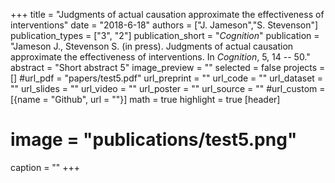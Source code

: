 +++
title = "Judgments of actual causation approximate the effectiveness of interventions"
date = "2018-6-18"
authors = ["J. Jameson","S. Stevenson"]
publication_types = ["3", "2"]
publication_short = "_Cognition_"
publication = "Jameson J., Stevenson S. (in press). Judgments of actual causation approximate the effectiveness of interventions. In _Cognition_, 5, 14 -- 50."
abstract = "Short abstract 5"
image_preview = ""
selected = false
projects = []
#url_pdf = "papers/test5.pdf"
url_preprint = ""
url_code = ""
url_dataset = ""
url_slides = ""
url_video = ""
url_poster = ""
url_source = ""
#url_custom = [{name = "Github", url = ""}]
math = true
highlight = true
[header]
# image = "publications/test5.png"
caption = ""
+++